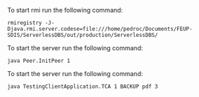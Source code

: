 To start rmi run the following command:
```
rmiregistry -J-Djava.rmi.server.codese=file:///home/pedroc/Documents/FEUP-SDIS/ServerlessDBS/out/production/ServerlessDBS/
```
To start the server run the following command:
```
java Peer.InitPeer 1
```
To start the server run the following command:
```
java TestingClientApplication.TCA 1 BACKUP pdf 3
```
